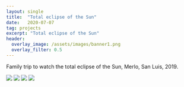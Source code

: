 ```yaml
---
layout: single
title:  "Total eclipse of the Sun"
date:   2020-07-07
tag: projects
excerpt: "Total eclipse of the Sun"
header:
  overlay_image: /assets/images/banner1.png
  overlay_filter: 0.5
---
```


Family trip to watch the total eclipse of the Sun, Merlo, San Luis, 2019.

![](../../../assets/images/we/IMG_20190702_171035376.jpg)
![](../../../assets/images/we/IMG_20190702_174149597.jpg)
![](../../../assets/images/we/IMG_20190702_185455613.jpg)
![](../../../assets/images/we/IMG_20190702_114425921.jpg)



